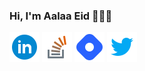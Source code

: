  

### Hi, I'm Aalaa Eid 👩🏽‍💻



[![Linked In](https://github.com/aalaaeid/aalaaeid/blob/main/images/linkedin.png)](https://www.linkedin.com/in/aalaa-eid/)   [![Stack overflow](https://github.com/aalaaeid/aalaaeid/blob/main/images/stack-overflow.png)](https://stackoverflow.com/users/6730558/aalaa)   [![hashnode](https://github.com/aalaaeid/aalaaeid/blob/main/images/hashnode.png)](https://aalaa.hashnode.dev/)                        [![twitter](https://github.com/aalaaeid/aalaaeid/blob/main/images/twitter.png)](https://twitter.com/lwlaww)









